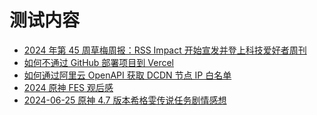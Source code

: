 # 测试内容
<!-- BLOG_START -->
- [2024 年第 45 周草梅周报：RSS Impact 开始宣发并登上科技爱好者周刊](https://blog.cmyr.ltd/archives/2024-year-45th-week-caomei-weekly-rss-impact-start-promotion-tech-weekly.html)
- [如何不通过 GitHub 部署项目到 Vercel](https://blog.cmyr.ltd/archives/80160c1.html)
- [如何通过阿里云 OpenAPI 获取 DCDN 节点 IP 白名单](https://blog.cmyr.ltd/archives/8c61e292.html)
- [2024 原神 FES 观后感](https://blog.cmyr.ltd/archives/dc64f04d.html)
- [2024-06-25 原神 4.7 版本希格雯传说任务剧情感想](https://blog.cmyr.ltd/archives/4d30f7e3.html)
<!-- BLOG_END -->
